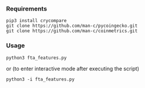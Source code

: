 ### Requirements

```
pip3 install crycompare
git clone https://github.com/man-c/pycoingecko.git
git clone https://github.com/man-c/coinmetrics.git
```

### Usage
```
python3 fta_features.py
```
or (to enter interactive mode after executing the script)
```
python3 -i fta_features.py
```
